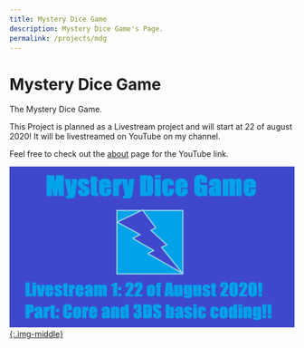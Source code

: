 ```yaml
---
title: Mystery Dice Game
description: Mystery Dice Game's Page.
permalink: /projects/mdg
---
```


# Mystery Dice Game

The Mystery Dice Game.

This Project is planned as a Livestream project and will start at 22 of august 2020! It will be livestreamed on YouTube on my channel.

Feel free to check out the [about](../about) page for the YouTube link.

[![Livestream1](/assets/images/mdg/livestream1.png){:.img-middle}](/assets/images/mdg/livestream1.png)